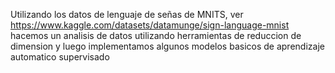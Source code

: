 Utilizando los datos de lenguaje de señas de MNITS, ver https://www.kaggle.com/datasets/datamunge/sign-language-mnist hacemos un analisis de datos utilizando herramientas de reduccion de dimension y luego implementamos 
algunos modelos basicos de aprendizaje automatico supervisado
